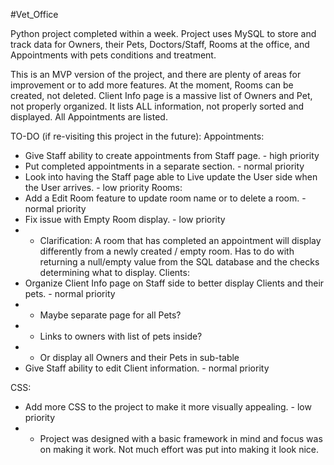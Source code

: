 #Vet_Office

Python project completed within a week.
Project uses MySQL to store and track data for Owners, their Pets, Doctors/Staff, Rooms at the office, and Appointments with pets conditions and treatment.

This is an MVP version of the project, and there are plenty of areas for improvement or to add more features.
At the moment, Rooms can be created, not deleted.
Client Info page is a massive list of Owners and Pet, not properly organized. It lists ALL information, not properly sorted and displayed.
All Appointments are listed.

TO-DO (if re-visiting this project in the future):
Appointments:
- Give Staff ability to create appointments from Staff page. - high priority
- Put completed appointments in a separate section. - normal priority
- Look into having the Staff page able to Live update the User side when the User arrives. - low priority
Rooms:
- Add a Edit Room feature to update room name or to delete a room. - normal priority
- Fix issue with Empty Room display. - low priority
- - Clarification: A room that has completed an appointment will display differently from a newly created / empty room. Has to do with returning a null/empty value from the SQL database and the checks determining what to display.
Clients:
- Organize Client Info page on Staff side to better display Clients and their pets. - normal priority
- - Maybe separate page for all Pets?
- - Links to owners with list of pets inside?
- - Or display all Owners and their Pets in sub-table
- Give Staff ability to edit Client information. - normal priority

CSS:
- Add more CSS to the project to make it more visually appealing. - low priority
- - Project was designed with a basic framework in mind and focus was on making it work. Not much effort was put into making it look nice.